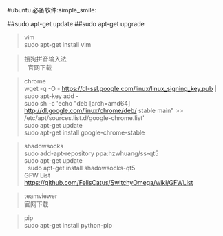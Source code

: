 #ubuntu 必备软件:simple_smile:

##sudo apt-get update
##sudo apt-get upgrade

>vim<br/> 
sudo apt-get install vim<br/>

>搜狗拼音输入法 <br/> 
官网下载<br/>

>chrome <br/>
    wget -q -O - https://dl-ssl.google.com/linux/linux_signing_key.pub | sudo apt-key add -<br/>
    sudo sh -c 'echo "deb [arch=amd64] http://dl.google.com/linux/chrome/deb/ stable main" >> /etc/apt/sources.list.d/google-chrome.list'<br/>
    sudo apt-get update<br/> 
    sudo apt-get install google-chrome-stable<br/>

>shadowsocks <br/> 
    sudo add-apt-repository ppa:hzwhuang/ss-qt5<br/>
    sudo apt-get update<br/>
    sudo apt-get install shadowsocks-qt5<br/>
>GFW List <br/>
https://github.com/FelisCatus/SwitchyOmega/wiki/GFWList<br/>


>teamviewer <br/>
官网下载 <br/>

>pip <br/>
    sudo apt-get install python-pip <br/>
